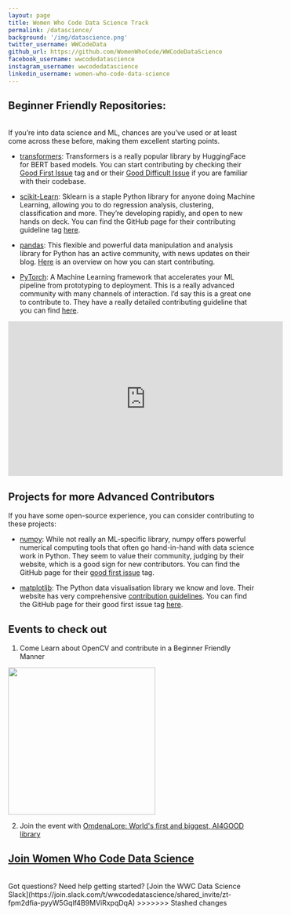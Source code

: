 ```yaml
---
layout: page
title: Women Who Code Data Science Track
permalink: /datascience/
background: '/img/datascience.png'
twitter_username: WWCodeData
github_url: https://github.com/WomenWhoCode/WWCodeDataScience
facebook_username: wwcodedatascience
instagram_username: wwcodedatascience
linkedin_username: women-who-code-data-science
---
```


## Beginner Friendly Repositories:

<br />
If you’re into data science and ML, chances are you’ve used or at least come across these before, making them excellent starting points.

- [transformers](https://github.com/huggingface/transformers): Transformers is a really popular library by HuggingFace for BERT based models. You can start contributing by checking their [Good First Issue](https://github.com/huggingface/transformers/labels/Good%20First%20Issue) tag and or their [Good Difficult Issue](https://github.com/huggingface/transformers/labels/Good%20Difficult%20Issue) if you are familiar with their codebase.

- [scikit-Learn](https://github.com/scikit-learn/scikit-learn): Sklearn is a staple Python library for anyone doing Machine Learning, allowing you to do regression analysis, clustering, classification and more. They’re developing rapidly, and open to new hands on deck. You can find the GitHub page for their contributing guideline tag [here](https://github.com/scikit-learn/scikit-learn/blob/main/CONTRIBUTING.md).

- [pandas](https://github.com/pandas-dev/pandas): This flexible and powerful data manipulation and analysis library for Python has an active community, with news updates on their blog. [Here](https://github.com/pandas-dev/pandas/blob/master/.github/CONTRIBUTING.md) is an overview on how you can start contributing.

- [PyTorch](https://github.com/pytorch/pytorch): A Machine Learning framework that accelerates your ML pipeline from prototyping to deployment. This is a really advanced community with many channels of interaction. I’d say this is a great one to contribute to. They have a really detailed contributing guideline that you can find [here](https://github.com/pytorch/pytorch/blob/master/CONTRIBUTING.md).

<p align="center">
    <iframe width="560" height="315" src="https://www.youtube.com/embed/2yr9NbTP_2E" title="YouTube video player" frameborder="0" allow="accelerometer; autoplay; clipboard-write; encrypted-media; gyroscope; picture-in-picture" allowfullscreen></iframe>
</p>


## Projects for more Advanced Contributors
If you have some open-source experience, you can consider contributing to these projects:

- [numpy](https://github.com/numpy/numpy): While not really an ML-specific library, numpy offers powerful numerical computing tools that often go hand-in-hand with data science work in Python. They seem to value their community, judging by their website, which is a good sign for new contributors. You can find the GitHub page for their [good first issue](https://github.com/numpy/numpy/labels/good%20first%20issue) tag.

- [matplotlib](): The Python data visualisation library we know and love. Their website has very comprehensive [contribution guidelines](https://matplotlib.org/devdocs/devel/contributing.html). You can find the GitHub page for their good first issue tag [here](https://github.com/matplotlib/matplotlib/labels/Good%20first%20issue).

## Events to check out

1. Come Learn about OpenCV and contribute in a Beginner Friendly Manner


[<img src="{{site.baseurl}}/img/pythonlibraries.png" width='300' height='300'>](https://us02web.zoom.us/webinar/register/WN_UE1OGPiHSom-9Tk33CzVFw)

2. Join the event with [OmdenaLore: World's first and biggest, AI4GOOD library](https://us02web.zoom.us/webinar/register/WN_tuiwAD4iS6GxQFyucb8R2Q)

## [Join Women Who Code Data Science]()
<br />
Got questions? Need help getting started? [Join the WWC Data Science Slack](https://join.slack.com/t/wwcodedatascience/shared_invite/zt-fpm2dfia-pyyW5Gqlf4B9MViRxpqDqA)
>>>>>>> Stashed changes
